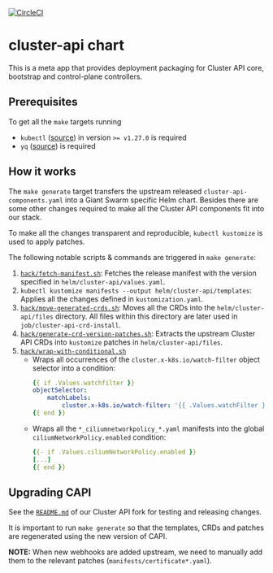 [![CircleCI](https://circleci.com/gh/giantswarm/cluster-api-app.svg?style=shield)](https://circleci.com/gh/giantswarm/cluster-api-app)

# cluster-api chart

This is a meta app that provides deployment packaging for Cluster API core, bootstrap and control-plane controllers.

## Prerequisites

To get all the `make` targets running

* `kubectl` ([source](https://github.com/kubernetes/kubectl)) in version `>= v1.27.0` is required
* `yq` ([source](https://github.com/mikefarah/yq)) is required

## How it works

The `make generate` target transfers the upstream released `cluster-api-components.yaml` into a Giant Swarm specific Helm chart. Besides there are some other changes required to make all the Cluster API components fit into our stack.

To make all the changes transparent and reproducible, `kubectl kustomize` is used to apply patches.

The following notable scripts & commands are triggered in `make generate`:

1. [`hack/fetch-manifest.sh`](hack/fetch-manifest.sh): Fetches the release manifest with the version specified in `helm/cluster-api/values.yaml`.
1. `kubectl kustomize manifests --output helm/cluster-api/templates`: Applies all the changes defined in `kustomization.yaml`.
1. [`hack/move-generated-crds.sh`](hack/move-generated-crds.sh): Moves all the CRDs into the `helm/cluster-api/files` directory. All files within this directory are later used in `job/cluster-api-crd-install`.
1. [`hack/generate-crd-version-patches.sh`](hack/generate-crd-version-patches.sh): Extracts the upstream Cluster API CRDs into `kustomize` patches in `helm/cluster-api/files`.
1. [`hack/wrap-with-conditional.sh`](hack/wrap-with-conditional.sh)
    * Wraps all occurrences of the `cluster.x-k8s.io/watch-filter` object selector into a condition:
        ```yaml
        {{ if .Values.watchfilter }}
        objectSelector:
            matchLabels:
                cluster.x-k8s.io/watch-filter: '{{ .Values.watchFilter }}'
        {{ end }}
        ```
    * Wraps all the `*_ciliumnetworkpolicy_*.yaml` manifests into the global `ciliumNetworkPolicy.enabled` condition:
        ```yaml
        {{- if .Values.ciliumNetworkPolicy.enabled }}
        [...]
        {{ end }}
        ```

## Upgrading CAPI

See the [`README.md`](https://github.com/giantswarm/cluster-api/blob/main/README.md) of our Cluster API fork for testing and releasing changes.

It is important to run `make generate` so that the templates, CRDs and patches are regenerated using the new version of CAPI.

**NOTE:** When new webhooks are added upstream, we need to manually add them to the relevant patches (`manifests/certificate*.yaml`).

